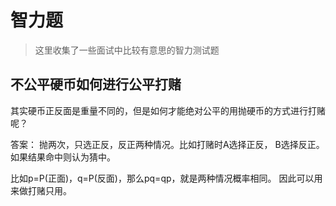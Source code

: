 # 智力题
> 这里收集了一些面试中比较有意思的智力测试题

## 不公平硬币如何进行公平打赌
其实硬币正反面是重量不同的，但是如何才能绝对公平的用抛硬币的方式进行打赌呢？

答案：
抛两次，只选正反，反正两种情况。比如打赌时A选择正反，
B选择反正。如果结果命中则认为猜中。

比如p=P(正面)，q=P(反面)，那么pq=qp，就是两种情况概率相同。
因此可以用来做打赌只用。